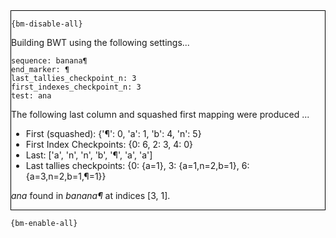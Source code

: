 <div style="border:1px solid black;">

`{bm-disable-all}`

Building BWT using the following settings...

```
sequence: banana¶
end_marker: ¶
last_tallies_checkpoint_n: 3
first_indexes_checkpoint_n: 3
test: ana

```


The following last column and squashed first mapping were produced ...

 * First (squashed): {'¶': 0, 'a': 1, 'b': 4, 'n': 5}
 * First Index Checkpoints: {0: 6, 2: 3, 4: 0}
 * Last: ['a', 'n', 'n', 'b', '¶', 'a', 'a']
 * Last tallies checkpoints: {0: {a=1}, 3: {a=1,n=2,b=1}, 6: {a=3,n=2,b=1,¶=1}}


*ana* found in *banana¶* at indices [3, 1].
</div>

`{bm-enable-all}`

